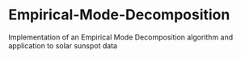 # Empirical-Mode-Decomposition
Implementation of an Empirical Mode Decomposition algorithm and application to solar sunspot data
